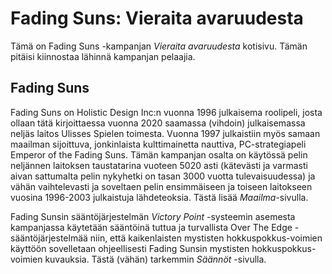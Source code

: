 # Fading Suns: Vieraita avaruudesta

Tämä on Fading Suns -kampanjan *Vieraita avaruudesta* kotisivu. Tämän pitäisi kiinnostaa lähinnä kampanjan pelaajia.

## Fading Suns

Fading Suns on Holistic Design Inc:n vuonna 1996 julkaisema roolipeli, josta ollaan tätä kirjoittaessa vuonna 2020 saamassa (vihdoin) julkaisemassa neljäs laitos Ulisses Spielen toimesta. Vuonna 1997 julkaistiin myös samaan maailman sijoittuva, jonkinlaista kulttimainetta nauttiva, PC-strategiapeli Emperor of the Fading Suns. Tämän kampanjan osalta on käytössä pelin neljännen laitoksen taustatarina vuoteen 5020 asti (kätevästi ja varmasti aivan sattumalta pelin nykyhetki on tasan 3000 vuotta tulevaisuudessa) ja vähän vaihtelevasti ja soveltaen pelin ensimmäiseen ja toiseen laitokseen vuosina 1996-2003 julkaistuja lähdeteoksia. Tästä lisää *Maailma*-sivulla.

Fading Sunsin sääntöjärjestelmän *Victory Point* -systeemin asemesta kampanjassa käytetään sääntöinä tuttua ja turvallista Over The Edge -sääntöjärjestelmää niin, että kaikenlaisten mystisten hokkuspokkus-voimien käyttöön sovelletaan ohjeellisesti Fading Sunsin mystisten hokkuspokkus-voimien kuvauksia. Tästä (vähän) tarkemmin *Säännöt* -sivulla.

